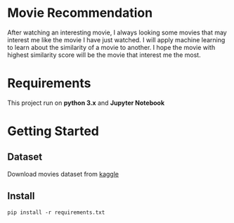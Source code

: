 # Movie Recommendation
After watching an interesting movie, I always looking some movies that may interest me like the movie I have just watched. I will apply machine learning to learn about the similarity of a movie to another. I hope the movie with highest similarity score will be the movie that interest me the most.

# Requirements
This project run on **python 3.x** and **Jupyter Notebook** 

# Getting Started

## Dataset

Download movies dataset from [kaggle](https://www.kaggle.com/rounakbanik/the-movies-dataset)

## Install
```
pip install -r requirements.txt
```
